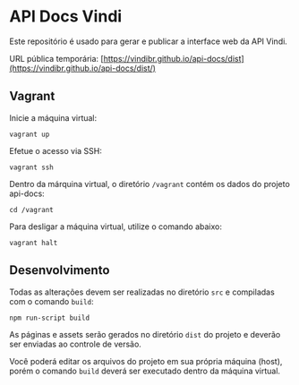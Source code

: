 # API Docs Vindi
Este repositório é usado para gerar e publicar a interface web da API Vindi.

URL pública temporária: [https://vindibr.github.io/api-docs/dist](https://vindibr.github.io/api-docs/dist/)

## Vagrant

Inicie a máquina virtual:

```
vagrant up
```

Efetue o acesso via SSH:

```
vagrant ssh
```

Dentro da márquina virtual, o diretório `/vagrant` contém os dados do projeto api-docs:

```
cd /vagrant
```

Para desligar a máquina virtual, utilize o comando abaixo:

```
vagrant halt
```

## Desenvolvimento
Todas as alterações devem ser realizadas no diretório `src` e compiladas com o comando `build`:

```
npm run-script build
```
As páginas e assets serão gerados no diretório `dist` do projeto e deverão ser enviadas ao controle de versão.

Você poderá editar os arquivos do projeto em sua própria máquina (host), porém o comando `build` deverá ser executado dentro da máquina virtual.